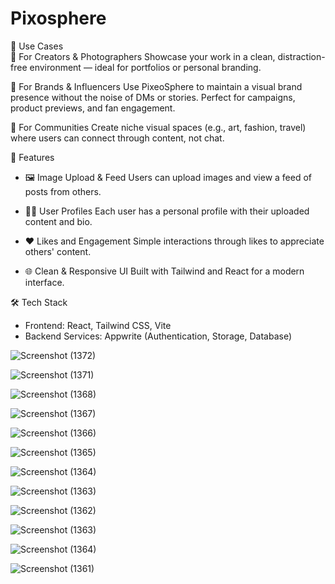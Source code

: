 # Pixosphere

📸 Use Cases  
🔹 For Creators & Photographers
Showcase your work in a clean, distraction-free environment — ideal for portfolios or personal branding.

🔹 For Brands & Influencers
Use PixeoSphere to maintain a visual brand presence without the noise of DMs or stories. Perfect for campaigns, product previews, and fan engagement.

🔹 For Communities
Create niche visual spaces (e.g., art, fashion, travel) where users can connect through content, not chat.  



🚀 Features  

- 🖼️ Image Upload & Feed
  Users can upload images and view a feed of posts from others.

- 🧑‍💻 User Profiles
  Each user has a personal profile with their uploaded content and bio.

- ❤️ Likes and Engagement
  Simple interactions through likes to appreciate others' content.

- 🌐 Clean & Responsive UI
  Built with Tailwind and React for a modern interface.


🛠️ Tech Stack
- Frontend: React, Tailwind CSS, Vite
- Backend Services: Appwrite (Authentication, Storage, Database)

![Screenshot (1372)](https://github.com/Kushmathur1206/PixeoSphere/assets/99969817/42dab982-2a90-400e-ad5f-c44a861d6388)

![Screenshot (1371)](https://github.com/Kushmathur1206/PixeoSphere/assets/99969817/49116db4-8b29-4214-b072-e7c9b5c9c21b)

![Screenshot (1368)](https://github.com/Kushmathur1206/PixeoSphere/assets/99969817/262a1739-5989-4996-94be-452933530c3c)

![Screenshot (1367)](https://github.com/Kushmathur1206/PixeoSphere/assets/99969817/30bd1843-c385-42e6-acd2-24af3e341fe8)

![Screenshot (1366)](https://github.com/Kushmathur1206/PixeoSphere/assets/99969817/7f627e8c-7507-46f4-9384-689ac59aa0a5)

![Screenshot (1365)](https://github.com/Kushmathur1206/PixeoSphere/assets/99969817/e68e80b9-00fd-4581-b105-1ba9ec3f75c8)

![Screenshot (1364)](https://github.com/Kushmathur1206/PixeoSphere/assets/99969817/383de3b4-6331-486f-9d87-68fa61d47335)

![Screenshot (1363)](https://github.com/Kushmathur1206/PixeoSphere/assets/99969817/f4a7b7b4-e321-4398-9c40-8c7017964bfb)

![Screenshot (1362)](https://github.com/Kushmathur1206/PixeoSphere/assets/99969817/3438af8b-a5aa-4495-9429-a8e932ea3d0e)

![Screenshot (1363)](https://github.com/Kushmathur1206/PixeoSphere/assets/99969817/6cada385-32f1-44a4-b5d3-b39b370f9a9d)

![Screenshot (1364)](https://github.com/Kushmathur1206/PixeoSphere/assets/99969817/a7916859-af4b-4dfb-ad1d-eeb408ec4d56)

![Screenshot (1361)](https://github.com/Kushmathur1206/PixeoSphere/assets/99969817/f37a8acb-00d0-4ab4-b12d-010f9d6905ac)

